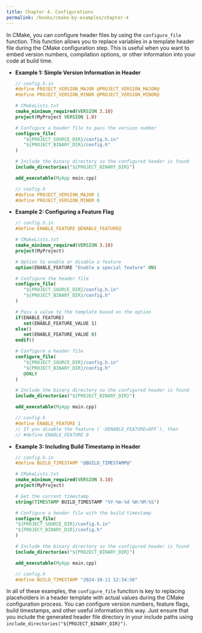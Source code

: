 ```yaml
---
title: Chapter 4. Configurations
permalink: /books/cmake-by-examples/chapter-4
---
```


In CMake, you can configure header files by using the `configure_file` function. This function allows you to replace variables in a template header file during the CMake configuration step. This is useful when you want to embed version numbers, compilation options, or other information into your code at build time.

- **Example 1: Simple Version Information in Header**

   ```c
   // config.h.in
   #define PROJECT_VERSION_MAJOR @PROJECT_VERSION_MAJOR@
   #define PROJECT_VERSION_MINOR @PROJECT_VERSION_MINOR@
   ```

   ```cmake
   # CMakeLists.txt
   cmake_minimum_required(VERSION 3.10)
   project(MyProject VERSION 1.0)

   # Configure a header file to pass the version number
   configure_file(
      "${PROJECT_SOURCE_DIR}/config.h.in"
      "${PROJECT_BINARY_DIR}/config.h"
   )

   # Include the binary directory so the configured header is found
   include_directories("${PROJECT_BINARY_DIR}")

   add_executable(MyApp main.cpp)
   ```

   ```c
   // config.h
   #define PROJECT_VERSION_MAJOR 1
   #define PROJECT_VERSION_MINOR 0
   ```

- **Example 2: Configuring a Feature Flag**

   ```c
   // config.h.in
   #define ENABLE_FEATURE @ENABLE_FEATURE@
   ```

   ```cmake
   # CMakeLists.txt
   cmake_minimum_required(VERSION 3.10)
   project(MyProject)

   # Option to enable or disable a feature
   option(ENABLE_FEATURE "Enable a special feature" ON)

   # Configure the header file
   configure_file(
      "${PROJECT_SOURCE_DIR}/config.h.in"
      "${PROJECT_BINARY_DIR}/config.h"
   )

   # Pass a value to the template based on the option
   if(ENABLE_FEATURE)
      set(ENABLE_FEATURE_VALUE 1)
   else()
      set(ENABLE_FEATURE_VALUE 0)
   endif()

   # Configure a header file
   configure_file(
      "${PROJECT_SOURCE_DIR}/config.h.in"
      "${PROJECT_BINARY_DIR}/config.h"
      @ONLY
   )

   # Include the binary directory so the configured header is found
   include_directories("${PROJECT_BINARY_DIR}")

   add_executable(MyApp main.cpp)
   ```

   ```c
   // config.h
   #define ENABLE_FEATURE 1
   // If you disable the feature (`-DENABLE_FEATURE=OFF`), then
   // #define ENABLE_FEATURE 0

   ```

- **Example 3: Including Build Timestamp in Header**

   ```c
   // config.h.in
   #define BUILD_TIMESTAMP "@BUILD_TIMESTAMP@"
   ```

   ```cmake
   # CMakeLists.txt
   cmake_minimum_required(VERSION 3.10)
   project(MyProject)

   # Get the current timestamp
   string(TIMESTAMP BUILD_TIMESTAMP "%Y-%m-%d %H:%M:%S")

   # Configure a header file with the build timestamp
   configure_file(
   "${PROJECT_SOURCE_DIR}/config.h.in"
   "${PROJECT_BINARY_DIR}/config.h"
   )

   # Include the binary directory so the configured header is found
   include_directories("${PROJECT_BINARY_DIR}")

   add_executable(MyApp main.cpp)
   ```

   ```c
   // config.h
   #define BUILD_TIMESTAMP "2024-10-11 12:34:56"
   ```

In all of these examples, the `configure_file` function is key to replacing placeholders in a header template with actual values during the CMake configuration process. You can configure version numbers, feature flags, build timestamps, and other useful information this way. Just ensure that you include the generated header file directory in your include paths using `include_directories("${PROJECT_BINARY_DIR}")`.
